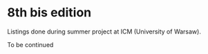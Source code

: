 # 8th bis edition
Listings done during summer project at ICM (University of Warsaw).

To be continued
